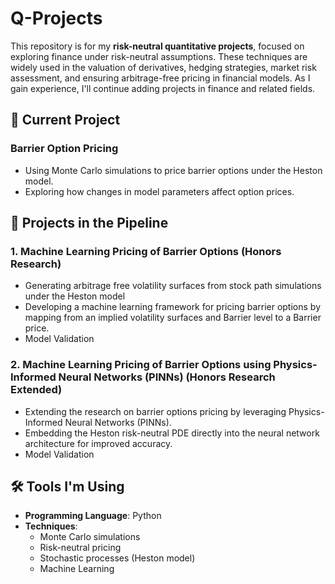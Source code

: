 # Q-Projects

This repository is for my **risk-neutral quantitative projects**, focused on exploring finance under risk-neutral assumptions. These techniques are widely used in the valuation of derivatives, hedging strategies, market risk assessment, and ensuring arbitrage-free pricing in financial models. As I gain experience, I'll continue adding projects in finance and related fields.

## 📘 Current Project

### Barrier Option Pricing
- Using Monte Carlo simulations to price barrier options under the Heston model.
- Exploring how changes in model parameters affect option prices.

## 🚀 Projects in the Pipeline

### 1. Machine Learning Pricing of Barrier Options (Honors Research)
- Generating arbitrage free volatility surfaces from stock path simulations under the Heston model
- Developing a machine learning framework for pricing barrier options by mapping from an implied volatility surfaces and Barrier level to a Barrier price.
- Model Validation

### 2. Machine Learning Pricing of Barrier Options using Physics-Informed Neural Networks (PINNs) (Honors Research Extended)
- Extending the research on barrier options pricing by leveraging Physics-Informed Neural Networks (PINNs).
- Embedding the Heston risk-neutral PDE directly into the neural network architecture for improved accuracy.
- Model Validation


## 🛠 Tools I'm Using
- **Programming Language**: Python
- **Techniques**:
  - Monte Carlo simulations
  - Risk-neutral pricing
  - Stochastic processes (Heston model)
  - Machine Learning
